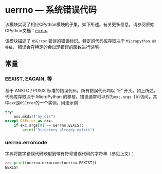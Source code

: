
uerrno — 系统错误代码
====


该模块实现了相应CPython模块的子集，如下所述。有关更多信息，请参阅原始CPython文档：[errno](https://docs.python.org/3.5/library/errno.html#module-errno)。

该模块描述了 `OSError` 错误的错误标识。特定的代码库存取决于 `Micropython 的移植`， 错误会在特定的会出现错误的函数进行说明。


## 常量

### EEXIST, EAGAIN, 等

基于 ANSI C / POSIX 标准的错误代码。所有错误代码均以 “E” 开头。如上所述，代码库存取决于 MicroPython 的移植。错误通常可以作为`exc.args [0]`访问，其中`exc`是`OSError`的一个实例。用法示例：

```python
try:
    uos.mkdir("my_dir")
except OSError as exc:
    if exc.args[0] == uerrno.EEXIST:
        print("Directory already exists")
```

### uerrno.errorcode

字典将数字错误代码映射到带有符号错误代码的字符串（参见上文）：

```python
>>> print(uerrno.errorcode[uerrno.EEXIST])
EEXIST
```


